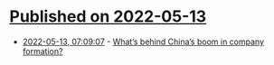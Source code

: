 # [Published on 2022-05-13](index.md)

* [2022-05-13, 07:09:07](https://news.ycombinator.com/item?id=31364321) - [What’s behind China’s boom in company formation?](https://andrewbatson.com/2022/05/12/whats-behind-chinas-boom-in-company-formation/)
